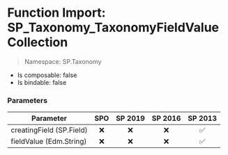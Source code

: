 # Function Import: SP_Taxonomy_TaxonomyFieldValueCollection

> Namespace: SP.Taxonomy

- Is composable: false
- Is bindable: false

### Parameters

Parameter | SPO | SP 2019 | SP 2016 | SP 2013
----------|:---:|:-------:|:-------:|:-------:
creatingField (SP.Field) | ❌ | ❌ | ❌ | ✅
fieldValue (Edm.String) | ❌ | ❌ | ❌ | ✅